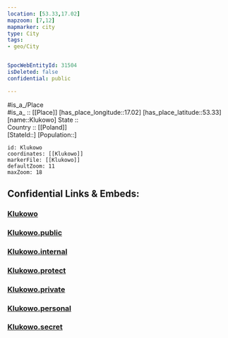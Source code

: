 ```yaml
---
location: [53.33,17.02] 
mapzoom: [7,12] 
mapmarker: city 
type: City
tags:
- geo/City


SpocWebEntityId: 31504
isDeleted: false
confidential: public

---
```

#is_a_/Place  
#is_a_ :: [[Place]] 
[has_place_longitude::17.02] 
[has_place_latitude::53.33] 
[name::Klukowo] 
State ::  
Country :: [[Poland]]  
[StateId::] 
[Population::] 



```leaflet
id: Klukowo
coordinates: [[Klukowo]] 
markerFile: [[Klukowo]] 
defaultZoom: 11 
maxZoom: 18
```


## Confidential Links & Embeds: 

### [Klukowo](/_Standards/Earth/Continent/Europe/Europe~East/Poland/Provinces~Poland/Greater_Poland/City/Klukowo.md) 

### [Klukowo.public](/_public/Earth/Continent/Europe/Europe~East/Poland/Provinces~Poland/Greater_Poland/City/Klukowo.public.md) 

### [Klukowo.internal](/_internal/Earth/Continent/Europe/Europe~East/Poland/Provinces~Poland/Greater_Poland/City/Klukowo.internal.md) 

### [Klukowo.protect](/_protect/Earth/Continent/Europe/Europe~East/Poland/Provinces~Poland/Greater_Poland/City/Klukowo.protect.md) 

### [Klukowo.private](/_private/Earth/Continent/Europe/Europe~East/Poland/Provinces~Poland/Greater_Poland/City/Klukowo.private.md) 

### [Klukowo.personal](/_personal/Earth/Continent/Europe/Europe~East/Poland/Provinces~Poland/Greater_Poland/City/Klukowo.personal.md) 

### [Klukowo.secret](/_secret/Earth/Continent/Europe/Europe~East/Poland/Provinces~Poland/Greater_Poland/City/Klukowo.secret.md)

